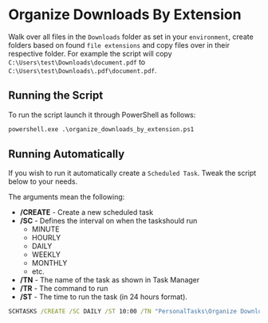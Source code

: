 # Organize Downloads By Extension
Walk over all files in the `Downloads` folder as set in your `environment`, create folders based on found `file extensions` and copy files over in their respective folder.
For example the script will copy `C:\Users\test\Downloads\document.pdf` to `C:\Users\test\Downloads\.pdf\document.pdf`.

## Running the Script
To run the script launch it through PowerShell as follows:

```bat
powershell.exe .\organize_downloads_by_extension.ps1
```

## Running Automatically
If you wish to run it automatically create a `Scheduled Task`. Tweak the script below to your needs.

The arguments mean the following:
 * **/CREATE** -  Create a new scheduled task
 * **/SC** - Defines the interval on when the taskshould run
   * MINUTE
   * HOURLY
   * DAILY
   * WEEKLY
   * MONTHLY
   * etc.
 * **/TN** - The name of the task as shown in Task Manager
 * **/TR** - The command to run
 * **/ST** - The time to run the task (in 24 hours format).

```bat
SCHTASKS /CREATE /SC DAILY /ST 10:00 /TN "PersonalTasks\Organize Downloads" /TR "powershell.exe -ExecutionPolicy Bypass -File '%USERPROFILE%\Documents\scripts\organize_downloads_by_extension.ps1'"
```

